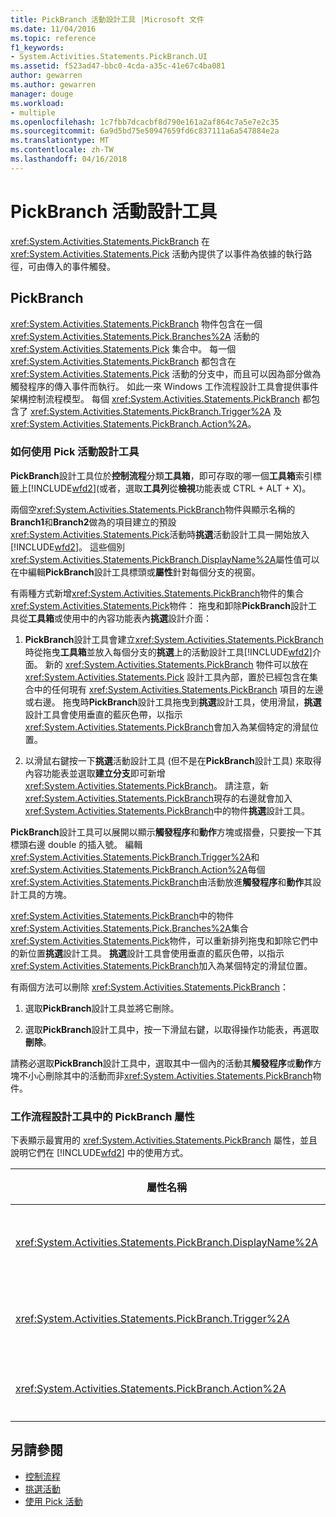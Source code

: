 ```yaml
---
title: PickBranch 活動設計工具 |Microsoft 文件
ms.date: 11/04/2016
ms.topic: reference
f1_keywords:
- System.Activities.Statements.PickBranch.UI
ms.assetid: f523ad47-bbc0-4cda-a35c-41e67c4ba081
author: gewarren
ms.author: gewarren
manager: douge
ms.workload:
- multiple
ms.openlocfilehash: 1c7fbb7dcacbf8d790e161a2af864c7a5e7e2c35
ms.sourcegitcommit: 6a9d5bd75e50947659fd6c837111a6a547884e2a
ms.translationtype: MT
ms.contentlocale: zh-TW
ms.lasthandoff: 04/16/2018
---
```

# <a name="pickbranch-activity-designer"></a>PickBranch 活動設計工具
<xref:System.Activities.Statements.PickBranch> 在 <xref:System.Activities.Statements.Pick> 活動內提供了以事件為依據的執行路徑，可由傳入的事件觸發。

## <a name="pickbranch"></a>PickBranch
 <xref:System.Activities.Statements.PickBranch> 物件包含在一個 <xref:System.Activities.Statements.Pick.Branches%2A> 活動的 <xref:System.Activities.Statements.Pick> 集合中。 每一個 <xref:System.Activities.Statements.PickBranch> 都包含在 <xref:System.Activities.Statements.Pick> 活動的分支中，而且可以因為部分做為觸發程序的傳入事件而執行。 如此一來 Windows 工作流程設計工具會提供事件架構控制流程模型。 每個 <xref:System.Activities.Statements.PickBranch> 都包含了 <xref:System.Activities.Statements.PickBranch.Trigger%2A> 及 <xref:System.Activities.Statements.PickBranch.Action%2A>。

### <a name="how-to-use-the-pick-activity-designer"></a>如何使用 Pick 活動設計工具
 **PickBranch**設計工具位於**控制流程**分類**工具箱**，即可存取的哪一個**工具箱**索引標籤上[!INCLUDE[wfd2](../workflow-designer/includes/wfd2_md.md)](或者，選取**工具列**從**檢視**功能表或 CTRL + ALT + X)。

 兩個空<xref:System.Activities.Statements.PickBranch>物件與顯示名稱的**Branch1**和**Branch2**做為的項目建立的預設<xref:System.Activities.Statements.Pick>活動時**挑選**活動設計工具一開始放入[!INCLUDE[wfd2](../workflow-designer/includes/wfd2_md.md)]。 這些個別<xref:System.Activities.Statements.PickBranch.DisplayName%2A>屬性值可以在中編輯**PickBranch**設計工具標頭或**屬性**針對每個分支的視窗。

 有兩種方式新增<xref:System.Activities.Statements.PickBranch>物件的集合<xref:System.Activities.Statements.Pick>物件： 拖曳和卸除**PickBranch**設計工具從**工具箱**或使用中的內容功能表內**挑選**設計介面：

1.  **PickBranch**設計工具會建立<xref:System.Activities.Statements.PickBranch>時從拖曳**工具箱**並放入每個分支的**挑選**上的活動設計工具[!INCLUDE[wfd2](../workflow-designer/includes/wfd2_md.md)]介面。 新的 <xref:System.Activities.Statements.PickBranch> 物件可以放在 <xref:System.Activities.Statements.Pick> 設計工具內部，置於已經包含在集合中的任何現有 <xref:System.Activities.Statements.PickBranch> 項目的左邊或右邊。 拖曳時**PickBranch**設計工具拖曳到**挑選**設計工具，使用滑鼠，**挑選**設計工具會使用垂直的藍灰色帶，以指示<xref:System.Activities.Statements.PickBranch>會加入為某個特定的滑鼠位置。

2.  以滑鼠右鍵按一下**挑選**活動設計工具 (但不是在**PickBranch**設計工具) 來取得內容功能表並選取**建立分支**即可新增<xref:System.Activities.Statements.PickBranch>。 請注意，新<xref:System.Activities.Statements.PickBranch>現存的右邊就會加入<xref:System.Activities.Statements.PickBranch>中的物件**挑選**設計工具。

 **PickBranch**設計工具可以展開以顯示**觸發程序**和**動作**方塊或摺疊，只要按一下其標頭右邊 double 的插入號。 編輯<xref:System.Activities.Statements.PickBranch.Trigger%2A>和<xref:System.Activities.Statements.PickBranch.Action%2A>每個<xref:System.Activities.Statements.PickBranch>由活動放進**觸發程序**和**動作**其設計工具的方塊。

 <xref:System.Activities.Statements.PickBranch>中的物件<xref:System.Activities.Statements.Pick.Branches%2A>集合<xref:System.Activities.Statements.Pick>物件，可以重新排列拖曳和卸除它們中的新位置**挑選**設計工具。 **挑選**設計工具會使用垂直的藍灰色帶，以指示<xref:System.Activities.Statements.PickBranch>加入為某個特定的滑鼠位置。

 有兩個方法可以刪除 <xref:System.Activities.Statements.PickBranch>：

1.  選取**PickBranch**設計工具並將它刪除。

2.  選取**PickBranch**設計工具中，按一下滑鼠右鍵，以取得操作功能表，再選取**刪除**。

 請務必選取**PickBranch**設計工具中，選取其中一個內的活動其**觸發程序**或**動作**方塊不小心刪除其中的活動而非<xref:System.Activities.Statements.PickBranch>物件。

### <a name="pickbranch-properties-in-the-workflow-designer"></a>工作流程設計工具中的 PickBranch 屬性
 下表顯示最實用的 <xref:System.Activities.Statements.PickBranch> 屬性，並且說明它們在 [!INCLUDE[wfd2](../workflow-designer/includes/wfd2_md.md)] 中的使用方式。

|屬性名稱|必要項|使用方式|
|-------------------|--------------|-----------|
|<xref:System.Activities.Statements.PickBranch.DisplayName%2A>|False|標頭上顯示的易記名稱**PickBranch**設計工具。 預設值是 Branch。<br /><br /> 雖然 <xref:System.Activities.Activity.DisplayName%2A> 並非絕對必要，但建議您盡量使用。|
|<xref:System.Activities.Statements.PickBranch.Trigger%2A>|True|各個 <xref:System.Activities.Statements.PickBranch> 都包含一個 <xref:System.Activities.Statements.PickBranch.Trigger%2A> 動作，可以叫用 <xref:System.Activities.Statements.PickBranch.Action%2A>。|
|<xref:System.Activities.Statements.PickBranch.Action%2A>|False|各個 <xref:System.Activities.Statements.PickBranch> 都包含一個 <xref:System.Activities.Statements.PickBranch.Action%2A>，如果觸發就會執行。|

## <a name="see-also"></a>另請參閱

- [控制流程](../workflow-designer/control-flow-activity-designers.md)
- [挑選活動](/dotnet/framework/windows-workflow-foundation/pick-activity)
- [使用 Pick 活動](/dotnet/framework/windows-workflow-foundation/samples/using-the-pick-activity)